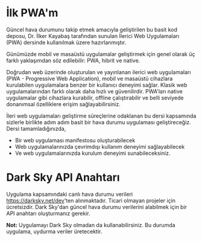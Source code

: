 # İlk PWA'm

Güncel hava durumunu takip etmek amacıyla geliştirilen bu basit kod deposu, Dr. İlker Kayabaş tarafından sunulan İlerici Web Uygulamaları (PWA) dersinde kullanılmak üzere hazırlanmıştır.

Günümüzde mobil ve masaüstü uygulamalar geliştirmek için genel olarak üç farklı yaklaşımdan söz edilebilir: PWA, hibrit ve native.

Doğrudan web üzerinde oluşturulan ve yayınlanan ilerici web uygulamaları (PWA - Progressive Web Application), mobil ve masaüstü cihazlara kurulabilen uygulamalara benzer bir kullanıcı deneyimi sağlar. Klasik web uygulamalarından farklı olarak daha hızlı ve güvenilirdir. PWA'ları native uygulamalar gibi cihazlara kurabilir, offline çalıştırabilir ve belli seviyede donanımsal özelliklere erişim sağlayabilirsiniz.

İleri web uygulamaları geliştirme süreçlerine odaklanan bu dersi kapsamında sizlerle birlikte adım adım basit bir hava durumu uygulaması geliştireceğiz. Dersi tamamladığınızda,

- Bir web uygulaması manifestosu oluşturabilecek
- Web uygulamalarınızda çevrimdışı kullanım deneyimi sağlayabilecek
- Ve web uygulamalarınızda kurulum deneyimi sunabileceksiniz.

# Dark Sky API Anahtarı

Uygulama kapsamındaki canlı hava durumu verileri <https://darksky.net/dev>'ten alınmaktadır. Ticari olmayan projeler için ücretsizdir. Dark Sky'dan güncel hava durumu verilerini alabilmek için bir API anahtarı oluşturmanız gerekir.

**Not:** Uygulamayı Dark Sky olmadan da kullanabilirsiniz. Bu durumda uygulama, uydurma veriler üretecektir.
